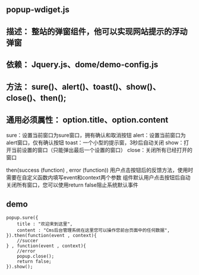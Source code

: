 ## popup-wdiget.js
## 描述：			整站的弹窗组件，他可以实现网站提示的浮动弹窗
## 依赖：			Jquery.js、dome/demo-config.js
## 方法：			sure()、alert()、toast()、show()、close()、then();
## 通用必须属性：	option.title、option.content


sure：设置当前窗口为sure窗口，拥有确认和取消按钮
alert：设置当前窗口为alert窗口，仅有确认按钮
toast：一个小型的提示窗，3秒后自动关闭
show：打开当前设置的窗口（只能弹出最后一个设置的窗口）
close：关闭所有已经打开的窗口

then(success (function) , error (function))
用户点击按钮后的反馈方法，使用时需要在自定义函数内填写event和context两个参数
组件默认用户点击按钮后自动关闭所有窗口，您可以使用return false阻止系统默认事件

## demo
	popup.sure({
		title : "欢迎来到这里",
		content : "Cms后台管理系统在这里您可以操作您前台页面中的任何数据",
	}).then(function(event , context){
		//succer
	} , function(event , context){
		//error
		popup.close();
		return false;
	}).show();



